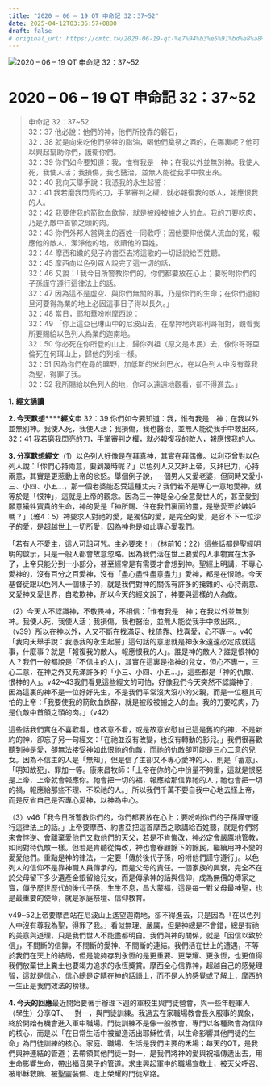 ```yaml
---
title: "2020 – 06 – 19 QT 申命記 32：37~52"
date: 2025-04-12T03:36:57+0800
draft: false
# original_url: https://cmtc.tw/2020-06-19-qt-%e7%94%b3%e5%91%bd%e8%a8%98-32%ef%bc%9a3752
---
```


![2020 – 06 – 19 QT 申命記 32：37\~52](/images/qt.jpg   "2020 – 06 – 19 QT 申命記 32：37\~52")

# 2020 – 06 – 19 QT 申命記 32：37\~52

> 申命記 32：37\~52  
> 32：37 他必說：他們的神，他們所投靠的磐石，  
> 32：38 就是向來吃他們祭牲的脂油，喝他們奠祭之酒的，在哪裏呢？他可以興起幫助你們，護衛你們。  
> 32：39 你們如今要知道：我，惟有我是　神；在我以外並無別神。我使人死，我使人活；我損傷，我也醫治，並無人能從我手中救出來。  
> 32：40 我向天舉手說：我憑我的永生起誓：  
> 32：41 我若磨我閃亮的刀，手掌審判之權，就必報復我的敵人，報應恨我的人。  
> 32：42 我要使我的箭飲血飲醉，就是被殺被擄之人的血。我的刀要吃肉，乃是仇敵中首領之頭的肉。  
> 32：43 你們外邦人當與主的百姓一同歡呼；因他要伸他僕人流血的冤，報應他的敵人，潔淨他的地，救贖他的百姓。  
> 32：44 摩西和嫩的兒子約書亞去將這歌的一切話說給百姓聽。  
> 32：45 摩西向以色列眾人說完了這一切的話，  
> 32：46 又說：「我今日所警教你們的，你們都要放在心上；要吩咐你們的子孫謹守遵行這律法上的話。  
> 32：47 因為這不是虛空、與你們無關的事，乃是你們的生命；在你們過約旦河要得為業的地上必因這事日子得以長久。」  
> 32：48 當日，耶和華吩咐摩西說：  
> 32：49 「你上這亞巴琳山中的尼波山去，在摩押地與耶利哥相對，觀看我所要賜給以色列人為業的迦南地。  
> 32：50 你必死在你所登的山上，歸你列祖（原文是本民）去，像你哥哥亞倫死在何珥山上，歸他的列祖一樣。  
> 32：51 因為你們在尋的曠野，加低斯的米利巴水，在以色列人中沒有尊我為聖，得罪了我。  
> 32：52 我所賜給以色列人的地，你可以遠遠地觀看，卻不得進去。」

**1.** **經文誦讀**

**2. 今天默想****經文**申 32：39 你們如今要知道：我，惟有我是　神；在我以外並無別神。我使人死，我使人活；我損傷，我也醫治，並無人能從我手中救出來。  
32：41 我若磨我閃亮的刀，手掌審判之權，就必報復我的敵人，報應恨我的人。

**3. 分享默想經文**（1）以色列人好像是在拜真神，其實在拜偶像。以利亞曾對以色列人說：「你們心持兩意，要到幾時呢？」以色列人又又拜上帝，又拜巴力，心持兩意，其實是更惹動上帝的忿怒。舉個例子說，一個男人又愛老婆，但同時又愛小三、小四、小五…，那一個老婆能忍受這種丈夫？我們若不是專心一意地愛神，就等於是「恨神」，這就是上帝的觀念。因為三一神是全心全意愛世人的，甚至愛到願意犧牲寶貴的生命，神的愛是「神所賜、住在我們裏面的靈，是戀愛至於嫉妒嗎？」（雅4：5）神要求人對祂的愛，是獨佔的愛，是完全的愛，是容不下一粒沙子的愛，是超越世上一切所愛，因為神也是如此專心愛我們。

「若有人不愛主，這人可詛可咒。主必要來！」（林前16：22）這些話都是聖經明明的啟示，只是一般人都會故意忽略。因為我們活在世上要愛的人事物實在太多了，上帝只能分到一小部分，甚至經常是有需要才會想到神。聖經上明講，不專心愛神的，沒有百分之百愛神，沒有「盡心盡性盡意盡力」愛神，都是在恨祂。今天基督徒跟以色列人一個樣子的，就是我們對神的關係有許多的攙雜的、心持兩意、又愛神又愛世界，自欺欺神，所以今天的經文說了，神要與這樣的人為敵。

（2）今天人不認識神，不敬畏神，不相信：「惟有我是　神；在我以外並無別神。我使人死，我使人活；我損傷，我也醫治，並無人能從我手中救出來。」（v39）所以在神以外，人又不斷在找滿足、找倚靠、找喜愛，心不專一。v40「我向天舉手說：我憑我的永生起誓」這句話的意思就是神永永遠遠必定成就這事，什麼事？就是「報復我的敵人，報應恨我的人」。誰是神的敵人？誰是恨神的人？我們一般都說是「不信主的人」，其實在這裏是指神的兒女，但心不專一，三心二意，在神之外又充滿許多的「小三、小四、小五…」，這些都是「神的仇敵、恨神的人」。v42\~43我們看見這些經文的可怕，好像我們今天突然不認識神了，因為這裏的神不是一位好好先生，不是我們平常沒大沒小的父親，而是一位極其可怕的上帝：「我要使我的箭飲血飲醉，就是被殺被擄之人的血。我的刀要吃肉，乃是仇敵中首領之頭的肉。」（v42）

這些話我們實在不喜歡看，也故意不看，或是故意安慰自己這是舊約的神，不是新約的神，卻忘了另一句經文：「在祂並沒有改變，也沒有轉動的影兒。」我們很喜歡聽到神是愛，卻無法接受神如此恨祂的仇敵，而祂的仇敵卻可能是三心二意的兒女。因為不信主的人是「無知」，但是信了主卻又不專心愛神的人，則是「蓄意」、「明知故犯」、罪加一等。康來昌牧師：「上帝在你的心中份量不夠重，這就是恨惡是上帝，上帝就會報應你。祂會把一切的福，報應給那信靠祂的人；祂也會把一切的禍，報應給那些不理、不睬祂的人。」所以我們千萬不要自我中心地去怪上帝，而是反省自己是否專心愛神，以神為中心。

（3）v46「我今日所警教你們的，你們都要放在心上；要吩咐你們的子孫謹守遵行這律法上的話。」上帝要摩西、約書亞把這首摩西之歌講給百姓聽，就是你們將來會悖逆、會離棄愛他們又救他們的天父，若是不肯悔改，神必定會嚴厲地管教，如同對待仇敵一樣。但若是肯聽從悔改，神也會眷顧餘下的餘民，繼續用神不變的愛愛他們。重點是神的律法，一定要「傳於後代子孫，吩咐他們謹守遵行」。以色列人的信仰不是靠神職人員傳承的，而是父母的責任。一個家族的興衰，完全不在於父母留下多少遺產金銀留給兒女，而是傳承神的話與信仰，成為無價的傳家之寶，傳予歷世歷代的後代子孫，生生不息，昌大蒙福，這是每一對父母最神聖，也是最重要的使命，就是家庭祭壇、信仰教育。

v49\~52上帝要摩西站在尼波山上遙望迦南地，卻不得進去，只是因為「在以色列人中沒有尊我為聖，得罪了我。」看似無理、嚴厲，但是神總是不會錯，總是有祂的美意與道理，只是我們世人不能盡都明白。我們與神的關係，就是「因信以致於信」，不間斷的信靠，不間斷的愛神、不間斷的連結。我們活在世上的遭遇，不等於我們在天上的結局，但是能夠存到永恆的是更重要、更榮耀、更永恆，也更值得我們放棄世上糞土也要竭力追求的永恆獎賞。摩西全心信靠神，超越自己的感覺理智，這就是信心，信心總是定睛在神的話語上，而不是人的感覺或了解上，摩西的一生正是我們效法的榜樣。

**4. 今天的回應**最近開始要著手辦理下週的軍校生與門徒營會，與一些年輕軍人（學生）分享QT、一對一，與門徒訓練。我過去在家職場教會長久服事的異象，終於開始有機會進入軍中職場。門徒訓練不是像一般教會，專門以各種聚會為信仰的核心，而是以「在日常生活中被塑造活出耶穌性情，以生命影響其他門徒的生命」為門徒訓練的核心。家庭、職場、生活是我們主要的禾場；每天的QT，是我們與神連結的管道；去帶領其他門徒一對一，是我們將神的愛與祝福傳遞出去，用生命影響生命，帶出福音果子的管道。求主興起軍中的職場宣教士，被天父呼召、被耶穌救贖、被聖靈裝備、走上榮耀的門徒窄路。